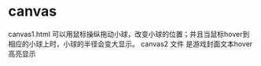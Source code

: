 # canvas
canvas1.html 可以用鼠标操纵拖动小球，改变小球的位置；并且当鼠标hover到相应的小球上时，小球的半径会变大显示。
canvas2 文件 是游戏封面文本hover高亮显示